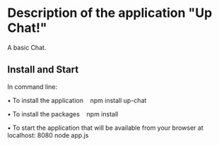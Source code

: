 # Description of the application "Up Chat!"
A basic Chat.

## Install and Start
In command line:

• To install the application
   npm install up-chat

• To install the packages
   npm install

• To start the application that will be available from your browser at localhost: 8080
  node app.js
